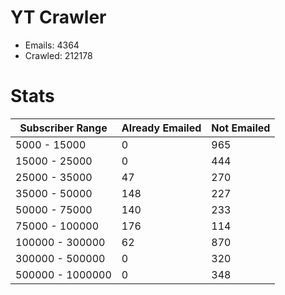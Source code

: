 # YT Crawler
- Emails: 4364
- Crawled: 212178

# Stats
| Subscriber Range  | Already Emailed | Not Emailed |
|-------|-------|-------|
| 5000 - 15000 | 0 | 965 |
| 15000 - 25000 | 0 | 444 |
| 25000 - 35000 | 47 | 270 |
| 35000 - 50000 | 148 | 227 |
| 50000 - 75000 | 140 | 233 |
| 75000 - 100000 | 176 | 114 |
| 100000 - 300000 | 62 | 870 |
| 300000 - 500000 | 0 | 320 |
| 500000 - 1000000 | 0 | 348 |
